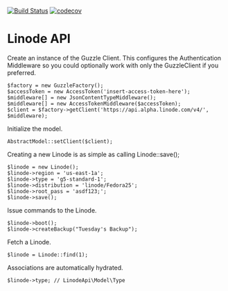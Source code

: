 [![Build Status](https://travis-ci.org/Nomad145/linode-api-v4.svg?branch=master)](https://travis-ci.org/Nomad145/linode-api-v4)
[![codecov](https://codecov.io/gh/Nomad145/linode-api-v4/branch/master/graph/badge.svg)](https://codecov.io/gh/Nomad145/linode-api-v4)

# Linode API

Create an instance of the Guzzle Client.  This configures the Authentication
Middleware so you could optionally work with only the GuzzleClient if you
preferred.

```
$factory = new GuzzleFactory();
$accessToken = new AccessToken('insert-access-token-here');
$middleware[] = new JsonContentTypeMiddleware();
$middleware[] = new AccessTokenMiddleware($accessToken);
$client = $factory->getClient('https://api.alpha.linode.com/v4/', $middleware);
```

Initialize the model.

```
AbstractModel::setClient($client);
```

Creating a new Linode is as simple as calling Linode::save();

```
$linode = new Linode();
$linode->region = 'us-east-1a';
$linode->type = 'g5-standard-1';
$linode->distribution = 'linode/Fedora25';
$linode->root_pass = 'asdf123;';
$linode->save();
```

Issue commands to the Linode.
```
$linode->boot();
$linode->createBackup("Tuesday's Backup");
```

Fetch a Linode.

```
$linode = Linode::find(1);
```

Associations are automatically hydrated.
```
$linode->type; // LinodeApi\Model\Type
```
